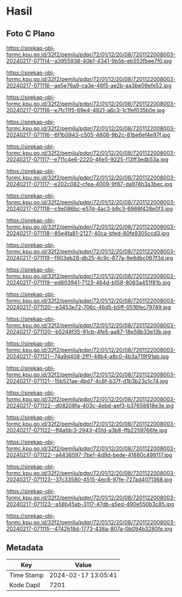 # Hasil

## Foto C Plano

https://sirekap-obj-formc.kpu.go.id/32f2/pemilu/pdpr/72/01/12/20/08/7201122008003-20240217-071114--a3955938-40b1-4341-9b5b-eb553fbee7f0.jpg

https://sirekap-obj-formc.kpu.go.id/32f2/pemilu/pdpr/72/01/12/20/08/7201122008003-20240217-071116--ae5e76a9-ca3e-46f5-ae2b-aa3be09efe52.jpg

https://sirekap-obj-formc.kpu.go.id/32f2/pemilu/pdpr/72/01/12/20/08/7201122008003-20240217-071116--e7fc11f5-69e4-4921-a6c3-1c1fef035b0e.jpg

https://sirekap-obj-formc.kpu.go.id/32f2/pemilu/pdpr/72/01/12/20/08/7201122008003-20240217-071116--6f1b0943-c505-4808-9b2c-81be6ef4e97f.jpg

https://sirekap-obj-formc.kpu.go.id/32f2/pemilu/pdpr/72/01/12/20/08/7201122008003-20240217-071117--e711c4e6-2220-46e5-9225-f13ff3edb53a.jpg

https://sirekap-obj-formc.kpu.go.id/32f2/pemilu/pdpr/72/01/12/20/08/7201122008003-20240217-071117--e202c082-cfea-4009-9f87-da974b3a3bec.jpg

https://sirekap-obj-formc.kpu.go.id/32f2/pemilu/pdpr/72/01/12/20/08/7201122008003-20240217-071118--c9e086bc-e57d-4ac3-b9c3-6969f428e0f3.jpg

https://sirekap-obj-formc.kpu.go.id/32f2/pemilu/pdpr/72/01/12/20/08/7201122008003-20240217-071118--85e4fa81-2127-40ca-bfed-80fe9305ccd3.jpg

https://sirekap-obj-formc.kpu.go.id/32f2/pemilu/pdpr/72/01/12/20/08/7201122008003-20240217-071119--f903eb28-db25-4c9c-877a-9e8dbc067f3d.jpg

https://sirekap-obj-formc.kpu.go.id/32f2/pemilu/pdpr/72/01/12/20/08/7201122008003-20240217-071119--ed603941-7123-464d-b158-8063a451f81b.jpg

https://sirekap-obj-formc.kpu.go.id/32f2/pemilu/pdpr/72/01/12/20/08/7201122008003-20240217-071120--e3453e72-706c-46d5-b5ff-0516fec79749.jpg

https://sirekap-obj-formc.kpu.go.id/32f2/pemilu/pdpr/72/01/12/20/08/7201122008003-20240217-071120--b5248f35-91cb-4fe5-aa87-18e58b33e13b.jpg

https://sirekap-obj-formc.kpu.go.id/32f2/pemilu/pdpr/72/01/12/20/08/7201122008003-20240217-071121--74a9d408-2ff1-48b4-a8c0-4b3a719f91ab.jpg

https://sirekap-obj-formc.kpu.go.id/32f2/pemilu/pdpr/72/01/12/20/08/7201122008003-20240217-071121--15b521ae-4bd7-4c8f-b37f-d1b3b23c1c74.jpg

https://sirekap-obj-formc.kpu.go.id/32f2/pemilu/pdpr/72/01/12/20/08/7201122008003-20240217-071122--d08208fa-403c-4ebd-aef3-b37658818e3e.jpg

https://sirekap-obj-formc.kpu.go.id/32f2/pemilu/pdpr/72/01/12/20/08/7201122008003-20240217-071122--ff4afdc3-2943-45fd-a3b8-ffb2259766fe.jpg

https://sirekap-obj-formc.kpu.go.id/32f2/pemilu/pdpr/72/01/12/20/08/7201122008003-20240217-071122--a4436597-7be1-4d9d-bede-41880c498117.jpg

https://sirekap-obj-formc.kpu.go.id/32f2/pemilu/pdpr/72/01/12/20/08/7201122008003-20240217-071123--37c33580-4515-4ec8-97fe-727ad4071368.jpg

https://sirekap-obj-formc.kpu.go.id/32f2/pemilu/pdpr/72/01/12/20/08/7201122008003-20240217-071123--a58b45ab-3117-47db-a5ed-490e550b3c85.jpg

https://sirekap-obj-formc.kpu.go.id/32f2/pemilu/pdpr/72/01/12/20/08/7201122008003-20240217-071115--4742b18d-1773-438a-807a-0b094b3280fe.jpg


## Metadata

| Key        | Value               |
| ---------- | ------------------- |
| Time Stamp | 2024-02-17 13:05:41 |
| Kode Dapil | 7201                |



